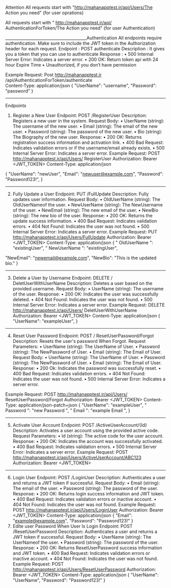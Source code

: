 Attention
All requests start with "http://mahanapptest.ir/api/Users/The Action you need" (for user oprations)

All requests start with 
" http://mahanapptest.ir/api/ AuthenticationForToken/The Action you need" (for user Authentication)

________________________________________Authentication
All endpoints require authentication. Make sure to include the JWT token in the Authorization header for each request.
Endpoint : POST authenticate
Description : It gives you a token that you can use to authenticate
Response : 
•	 500 Internal Server Error: Indicates a server error.
•	 200 OK: Return token api with 24 hour Expire Time
•	Unauthorized, if you don’t have permission

Example Request:
	Post http://mahanapptest.ir /api/AuthenticationForToken/authenticate	
	Content-Type: application/json
	{
  	"UserName": "username",
  	"Password": "password"
}

________________________________________
Endpoints
1. Register a New User
Endpoint: POST /RegisterUser
Description: Registers a new user in the system.
Request Body:
•	UserName (string): The username of the new user.
•	Email (string): The email of the new user.
•	Password (string): The password of the new user.
•	Bio (string): The Biography of the new user.
Response:
•	200 OK: Returns registration success information and activation link.
•	400 Bad Request: Indicates validation errors or if the username/email already exists.
•	500 Internal Server Error: Indicates a server error.
Example Request:
POST http://mahanapptest.ir/api/Users/ RegisterUser
Authorization: Bearer <JWT_TOKEN>
Content-Type: application/json

{
  "UserName": "newUser",
  "Email": "newuser@example.com",
  "Password": "Password123!",
}
________________________________________
2. Fully Update a User
Endpoint: PUT /FullUpdate
Description: Fully updates user information.
Request Body:
•	OldUserName (string): The OldUserNameof the user.
•	NewUserName (string): The NewUsername of the user.
•	NewEmail (string): The new email of the user.
•	NewBio (string): The new bio of the user.
Response:
•	200 OK: Returns the update success information.
•	400 Bad Request: Indicates validation errors.
•	404 Not Found: Indicates the user was not found.
•	500 Internal Server Error: Indicates a server error.
Example Request:
PUT http://mahanapptest.ir/api/Users/FullUpdate
Authorization: Bearer <JWT_TOKEN>
Content-Type: application/json
{
  " OldUserName ": "existingUser",
  " NewUserName ": "existingUser",

  "NewEmail": "newemail@example.com",
  "NewBio": "This is the updated bio."
}
________________________________________
3. Delete a User by Username
Endpoint: DELETE / DeletUserWithUserName
Description: Deletes a user based on the provided username.
Request Body:
•	UserName (string): The username of the user.
Response:
•	200 OK: Indicates the user was successfully deleted.
•	404 Not Found: Indicates the user was not found.
•	500 Internal Server Error: Indicates a server error.
Example Request:
DELETE http://mahanapptest.ir/api/Users/ DeletUserWithUserName
Authorization: Bearer <JWT_TOKEN>
Content-Type: application/json
{
  "UserName": "exampleUser",
}
________________________________________
4. Reset User Password
Endpoint: POST / ResetUserPassword/Forgot
Description: Resets the user's password When Forgot.
Request Parameters:
•	UserName (string): The UserName of User.
•	Password (string): The NewPassword of User.
•	Email (string): The Email of User.
Request Body:
•	UserName (string): The UserName of User.
•	Password (string): The NewPassword of User.
•	Email (string): The Email of User.
Response:
•	200 Ok: Indicates the password was successfully reset.
•	400 Bad Request: Indicates validation errors.
•	404 Not Found: Indicates the user was not found.
•	500 Internal Server Error: Indicates a server error.


Example Request:
POST http://mahanapptest.ir/api/Users/ ResetUserPassword/Forgot
Authorization: Bearer <JWT_TOKEN>
Content-Type: application/json-patch+json
{
  "UserName": "exampleUser",
  " Password ": "new Password ",
  " Email ": "example Email ",
}
________________________________________
5. Activate User Account
Endpoint: POST /ActiveUserAccount/{Id}
Description: Activates a user account using the provided active code.
Request Parameters:
•	Id (string): The active code for the user account.
Response:
•	200 OK: Indicates the account was successfully activated.
•	400 Bad Request: Indicates validation errors.
•	500 Internal Server Error: Indicates a server error.
Example Request:
POST http://mahanapptest.ir/api/Users/ActiveUserAccount/ABC123
Authorization: Bearer <JWT_TOKEN>
________________________________________
6. Login User
Endpoint: POST /LoginUser
Description: Authenticates a user and returns a JWT token if successful.
Request Body:
•	Email (string): The email of the user.
•	Password (string): The password of the user.
Response:
•	200 OK: Returns login success information and JWT token.
•	400 Bad Request: Indicates validation errors or inactive account.
•	404 Not Found: Indicates the user was not found.
Example Request:
POST http://mahanapptest.ir/api/Users/LoginUser
Authorization: Bearer <JWT_TOKEN>
Content-Type: application/json
{
  "Email": "example@example.com",
  "Password": "Password123!"
}
7. Edite user Password When User Is Login
Endpoint: POST /ResetUserPassword
Description: Authenticates a user and returns a JWT token if successful.
Request Body:
•	UserName (string): The UserNameof the user.
•	Password (string): The password of the user.
Response:
•	200 OK: Returns ResetUserPassword success information and JWT token.
•	400 Bad Request: Indicates validation errors or inactive account.
•	404 Not Found: Indicates the user was not found.
Example Request:
POST http://mahanapptest.ir/api/Users/ResetUserPassword
Authorization: Bearer <JWT_TOKEN>
Content-Type: application/json
{
  "UserName": "UserName",
  "Password": "Password123!"
}


